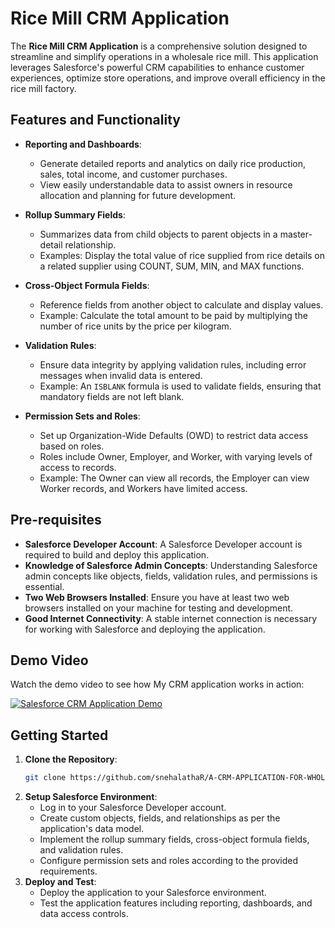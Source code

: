 
# Rice Mill CRM Application

The **Rice Mill CRM Application** is a comprehensive solution designed to streamline and simplify operations in a wholesale rice mill. This application leverages Salesforce's powerful CRM capabilities to enhance customer experiences, optimize store operations, and improve overall efficiency in the rice mill factory.

## Features and Functionality

- **Reporting and Dashboards**: 
  - Generate detailed reports and analytics on daily rice production, sales, total income, and customer purchases.
  - View easily understandable data to assist owners in resource allocation and planning for future development.

- **Rollup Summary Fields**:
  - Summarizes data from child objects to parent objects in a master-detail relationship.
  - Examples: Display the total value of rice supplied from rice details on a related supplier using COUNT, SUM, MIN, and MAX functions.

- **Cross-Object Formula Fields**:
  - Reference fields from another object to calculate and display values.
  - Example: Calculate the total amount to be paid by multiplying the number of rice units by the price per kilogram.

- **Validation Rules**:
  - Ensure data integrity by applying validation rules, including error messages when invalid data is entered.
  - Example: An `ISBLANK` formula is used to validate fields, ensuring that mandatory fields are not left blank.

- **Permission Sets and Roles**:
  - Set up Organization-Wide Defaults (OWD) to restrict data access based on roles.
  - Roles include Owner, Employer, and Worker, with varying levels of access to records. 
  - Example: The Owner can view all records, the Employer can view Worker records, and Workers have limited access.

## Pre-requisites

- **Salesforce Developer Account**: A Salesforce Developer account is required to build and deploy this application.
- **Knowledge of Salesforce Admin Concepts**: Understanding Salesforce admin concepts like objects, fields, validation rules, and permissions is essential.
- **Two Web Browsers Installed**: Ensure you have at least two web browsers installed on your machine for testing and development.
- **Good Internet Connectivity**: A stable internet connection is necessary for working with Salesforce and deploying the application.


## Demo Video

Watch the demo video to see how My CRM application works in action:

[![Salesforce CRM Application Demo](https://img.youtube.com/vi/aXRzbE6k6iE/0.jpg)](https://www.youtube.com/watch?v=aXRzbE6k6iE)

## Getting Started

1. **Clone the Repository**:
    ```bash
    git clone https://github.com/snehalathaR/A-CRM-APPLICATION-FOR-WHOLESALE-RICE-MILL.git
    ```
2. **Setup Salesforce Environment**:
    - Log in to your Salesforce Developer account.
    - Create custom objects, fields, and relationships as per the application's data model.
    - Implement the rollup summary fields, cross-object formula fields, and validation rules.
    - Configure permission sets and roles according to the provided requirements.
3. **Deploy and Test**:
    - Deploy the application to your Salesforce environment.
    - Test the application features including reporting, dashboards, and data access controls.


